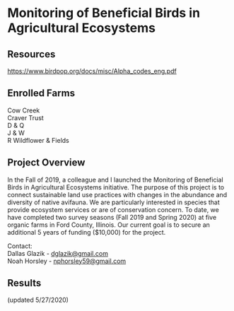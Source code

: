 # Monitoring of Beneficial Birds in Agricultural Ecosystems

## Resources
https://www.birdpop.org/docs/misc/Alpha_codes_eng.pdf

## Enrolled Farms
Cow Creek<br />
Craver Trust<br />
D & Q<br />
J & W<br />
R Wildflower & Fields

## Project Overview
In the Fall of 2019, a colleague and I launched the Monitoring of Beneficial Birds in Agricultural Ecosystems initiative. The purpose of this project is to connect sustainable land use practices with changes in the abundance and diversity of native avifauna. We are particularly interested in species that provide ecosystem services or are of conservation concern. To date, we have completed two survey seasons (Fall 2019 and Spring 2020) at five organic farms in Ford County, Illinois. Our current goal is to secure an additional 5 years of funding ($10,000) for the project.

Contact:<br />
Dallas Glazik - dglazik@gmail.com<br />
Noah Horsley - nphorsley59@gmail.com

## Results 
(updated 5/27/2020)
